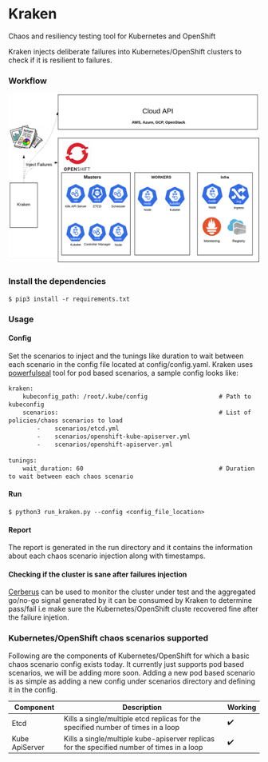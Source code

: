 # Kraken
Chaos and resiliency testing tool for Kubernetes and OpenShift

Kraken injects deliberate failures into Kubernetes/OpenShift clusters to check if it is resilient to failures.

### Workflow
![Kraken workflow](media/kraken-workflow.png)

### Install the dependencies
```
$ pip3 install -r requirements.txt
```

### Usage

#### Config
Set the scenarios to inject and the tunings like duration to wait between each scenario in the config file located at config/config.yaml. Kraken uses [powerfulseal](https://github.com/bloomberg/powerfulseal) tool for pod based scenarios, a sample config looks like:

```
kraken:
    kubeconfig_path: /root/.kube/config                    # Path to kubeconfig
    scenarios:                                             # List of policies/chaos scenarios to load
        -    scenarios/etcd.yml
        -    scenarios/openshift-kube-apiserver.yml                           
        -    scenarios/openshift-apiserver.yml

tunings:
    wait_duration: 60                                      # Duration to wait between each chaos scenario 
```

#### Run
```
$ python3 run_kraken.py --config <config_file_location>
```

#### Report
The report is generated in the run directory and it contains the information about each chaos scenario injection along with timestamps.

#### Checking if the cluster is sane after failures injection
[Cerberus](https://github.com/openshift-scale/cerberus) can be used to monitor the cluster under test and the aggregated go/no-go signal generated by it can be consumed by Kraken to determine pass/fail i.e make sure the Kubernetes/OpenShift cluste recovered fine after the failure injetion.

### Kubernetes/OpenShift chaos scenarios supported
Following are the components of Kubernetes/OpenShift for which a basic chaos scenario config exists today. It currently just supports pod based scenarios, we will be adding more soon. Adding a new pod based scenario is as simple as adding a new config under scenarios directory and defining it in the config.

Component                | Description                                                                                        | Working
------------------------ | ---------------------------------------------------------------------------------------------------| ------------------------- |
Etcd                     | Kills a single/multiple etcd replicas for the specified number of times in a loop                  | :heavy_check_mark:        |
Kube ApiServer           | Kills a single/multiple kube-apiserver replicas for the specified number of times in a loop        | :heavy_check_mark:        |
